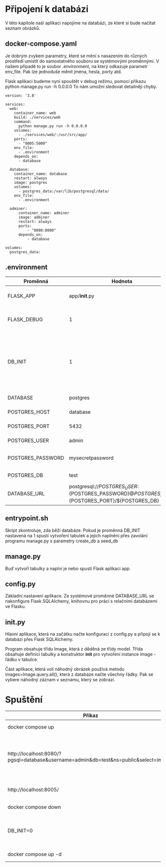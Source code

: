 # Připojení k databázi

V této kapitole naši aplikaci napojíme na databázi, ze které si bude načítat seznam obrázků.

## docker-compose.yaml
Je dobrým zvykem parametry, které se mění s nasazením do různých prostředí umístit do samostatného souboru se 
systémovými proměnnými. V našem případě to je soubor .environment, na který odkazuje parametr env_file. Pak lze jednoduše
měnit jména, hesla, porty atd.

Flask aplikaci budeme nyní spouštět v debug režimu, pomocí příkazu python manage.py run -h 0.0.0.0
To nám umožní sledovat detailněji chyby. 

```
version: '3.8'

services:
  web:
    container_name: web
    build: ./services/web
    command:
      python manage.py run -h 0.0.0.0
    volumes:
      - ./services/web/:/usr/src/app/
    ports:
      - "8005:5000"
    env_file:
      - .environment
    depends_on:
      - database

  database:
    container_name: database
    restart: always
    image: postgres
    volumes:
      - postgres_data:/var/lib/postgresql/data/
    env_file:
      - .environment

  adminer:
      container_name: adminer
      image: adminer
      restart: always
      ports:
          - "8080:8080"
      depends_on:
          - database

volumes:
  postgres_data:
 ```

## .environment
| Proměnná          | Hodnota          | Vysvětlení                                                                       |
|-------------------|------------------|----------------------------------------------------------------------------------|
| FLASK_APP         | app/__init__.py  | startovní program aplikace                                                       |
| FLASK_DEBUG       | 1                | Spuštění aplikace v debug režimu                                                 |
| DB_INIT           | 1                | Při 1 se během spuštění aplikace vytvoří databáze, vytvoří tabulka a naplní daty |
| DATABASE          | postgres         | Typ databáze                                                                     |
| POSTGRES_HOST     | database         | hostname databáze                                                                |
| POSTGRES_PORT     | 5432             | Port databáze                                                                    |
| POSTGRES_USER     | admin            | Admin databáze                                                                   |
| POSTGRES_PASSWORD | mysecretpassword | Heslo admina databáze                                                            |
| POSTGRES_DB       | test             | Jméno databáze                                                                   |
| DATABASE_URL      | postgresql://${POSTGRES_USER}:${POSTGRES_PASSWORD}@${POSTGRES_HOST}:${POSTGRES_PORT}/${POSTGRES_DB}   | Connection string do databáze                                                    |

## entrypoint.sh
Skript zkontroluje, zda běží databáze. Pokud je proměnná DB_INIT nastavená na 1 spustí vytvoření tabulek a jejich 
naplnění přes zavolání programu manage.py s parametry create_db a seed_db

## manage.py
Buď vytvoří tabulky a naplní je nebo spustí Flask aplikaci app

## config.py
Základní nastavení aplikace. Ze systémové proměnné DATABASE_URL se nakonfigure Flask SQLAlchemy, knihovnu pro práci
s relačními databázemi ve Flasku.

## __init__.py
Hlavní aplikace, která na začátku načte konfiguraci z config.py a připojí se k databázi přes Flask SQLAlchemy.

Program obsahuje třídu Image, která z děděná ze třídy model. Třída obsahuje definici tabulky a konstruktor __init__ pro 
vytvoření instance Image - řádku v tabulce.

Část aplikace, která volí náhodný obrázek používá metodu images=Image.query.all(), která z databáze načte všechny řádky.
Pak se vybere náhodný záznam v seznamu, který se zobrazí.

# Spuštění
| Příkaz                                                                               | Popis                                                                 |
|--------------------------------------------------------------------------------------|-----------------------------------------------------------------------|
| docker compose up                                                                    | Build a start aplikace                                                |
| http://localhost:8080/?pgsql=database&username=admin&db=test&ns=public&select=images | Přes adminer lze zkontrolovat, že tabulka images vytvořená a naplněná |
| http://localhost:8005/                                                               | Zobrazení náhodného obrázku                                           |
| docker compose down                                                                  | Vypnutí aplikace                                                      |
| DB_INIT=0                                                                            | V souboru .environment vyplněte inicializaci databáze                 |
| docker compose up -d                                                                 | Zapnutí aplikace                                                      |
 

